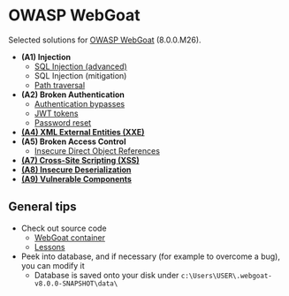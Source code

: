 # OWASP WebGoat

Selected solutions for [OWASP WebGoat](https://owasp.org/www-project-webgoat/) (8.0.0.M26).

- **(A1) Injection**
    - [SQL Injection (advanced)](01-sqli_advanced.md)
    - SQL Injection (mitigation)
    - [Path traversal](01-path-traversal.md)
- **(A2) Broken Authentication**
    - [Authentication bypasses](02-auth_bypasses.md)
    - [JWT tokens](02-jwt-tokens.md)
    - [Password reset](02-password-reset.md)
- **[(A4) XML External Entities (XXE)](04-xxe.md)**
- **(A5) Broken Access Control**
    - [Insecure Direct Object References](05-idor.md)
- **[(A7) Cross-Site Scripting (XSS)](07-xss.md)**
- **[(A8) Insecure Deserialization](08-insecure-deser.md)**
- **[(A9) Vulnerable Components](09-vuln_components.md)**

## General tips
- Check out source code
    - [WebGoat container](https://github.com/WebGoat/WebGoat/tree/develop/webgoat-container/src/main/java/org/owasp/webgoat)
    - [Lessons](https://github.com/WebGoat/WebGoat/tree/develop/webgoat-lessons)
- Peek into database, and if necessary (for example to overcome a bug), you can modify it
    - Database is saved onto your disk under `c:\Users\USER\.webgoat-v8.0.0-SNAPSHOT\data\`
